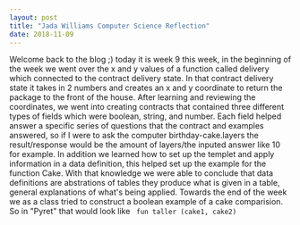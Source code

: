 ```yaml
---
layout: post
title: "Jada Williams Computer Science Reflection"
date: 2018-11-09
---
```


Welcome back to the blog ;) today it is week 9 this week, in the beginning of the week we went over the x and y values of a function called delivery which connected to the contract delivery state. In that contract delivery state it takes in 2 numbers and creates an x and y coordinate to return the package to the front of the house. After learning and reviewing the coordinates, we went into creating contracts that contained three different types of fields which were boolean, string, and number. Each field helped answer a specific series of questions that the contract and examples answered, so if I were to ask the computer birthday-cake.layers the result/response would be the amount of layers/the inputed answer like 10 for example. In addition we learned how to set up the templet and apply information in a data definition, this helped set up the example for the function Cake. With that knowledge we were able to conclude that data definitions are abstrations of tables they produce what is given in a table, general explanations of what's being applied. Towards the end of the week we as a class tried to construct a boolean example of a cake comparision. So in "Pyret" that would look like  ``` fun taller (cake1, cake2)```
